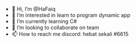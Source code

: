 - 👋 Hi, I’m @HaFaiq
- 👀 I’m interested in learn to program dynamic app
- 🌱 I’m currently learning C#
- 💞️ I’m looking to collaborate on team
- 📫 How to reach me discord: hebat sekali #6615

<!---
HaFaiq/HaFaiq is a ✨ special ✨ repository because its `README.md` (this file) appears on your GitHub profile.
You can click the Preview link to take a look at your changes.
--->
